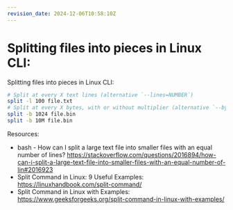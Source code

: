```yaml
---
revision_date: 2024-12-06T10:58:10Z
---
```

# Splitting files into pieces in Linux CLI:
Splitting files into pieces in Linux CLI:
```sh
# Split at every X text lines (alternative `--lines=NUMBER`)
split -l 100 file.txt
# Split at every X bytes, with or without multiplier (alternative `--bytes=SIZE`)
split -b 1024 file.bin
split -b 10M file.bin
```
Resources:
* bash - How can I split a large text file into smaller files with an equal number of lines? https://stackoverflow.com/questions/2016894/how-can-i-split-a-large-text-file-into-smaller-files-with-an-equal-number-of-lin#2016923
* Split Command in Linux: 9 Useful Examples: https://linuxhandbook.com/split-command/
* Split Command in Linux with Examples: https://www.geeksforgeeks.org/split-command-in-linux-with-examples/